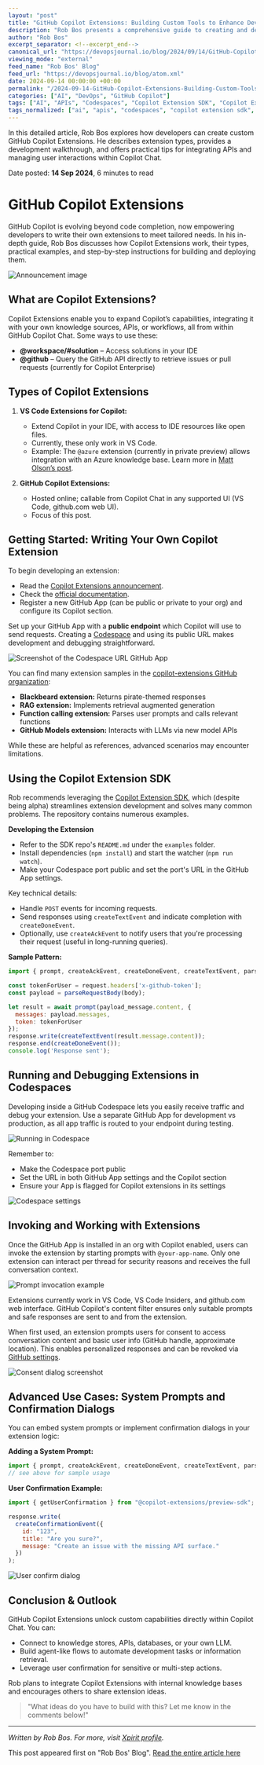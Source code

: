 ```yaml
---
layout: "post"
title: "GitHub Copilot Extensions: Building Custom Tools to Enhance Developer Productivity"
description: "Rob Bos presents a comprehensive guide to creating and deploying custom GitHub Copilot Extensions. This post covers extension types, step-by-step extension development, integrating with APIs and knowledge bases, leveraging the Copilot Extension SDK, working within Codespaces, and handling user interactions securely."
author: "Rob Bos"
excerpt_separator: <!--excerpt_end-->
canonical_url: "https://devopsjournal.io/blog/2024/09/14/GitHub-Copilot-Extensions"
viewing_mode: "external"
feed_name: "Rob Bos' Blog"
feed_url: "https://devopsjournal.io/blog/atom.xml"
date: 2024-09-14 00:00:00 +00:00
permalink: "/2024-09-14-GitHub-Copilot-Extensions-Building-Custom-Tools-to-Enhance-Developer-Productivity.html"
categories: ["AI", "DevOps", "GitHub Copilot"]
tags: ["AI", "APIs", "Codespaces", "Copilot Extension SDK", "Copilot Extensions", "Custom Extensions", "Developer Productivity", "DevOps", "GitHub Apps", "GitHub Copilot", "LLM", "OpenAI", "Posts", "Retrieval Augmented Generation", "User Confirmation", "Visual Studio Code"]
tags_normalized: ["ai", "apis", "codespaces", "copilot extension sdk", "copilot extensions", "custom extensions", "developer productivity", "devops", "github apps", "github copilot", "llm", "openai", "posts", "retrieval augmented generation", "user confirmation", "visual studio code"]
---
```


In this detailed article, Rob Bos explores how developers can create custom GitHub Copilot Extensions. He describes extension types, provides a development walkthrough, and offers practical tips for integrating APIs and managing user interactions within Copilot Chat.<!--excerpt_end-->

Date posted: **14 Sep 2024**, 6 minutes to read

# GitHub Copilot Extensions

GitHub Copilot is evolving beyond code completion, now empowering developers to write their own extensions to meet tailored needs. In his in-depth guide, Rob Bos discusses how Copilot Extensions work, their types, practical examples, and step-by-step instructions for building and deploying them.

![Announcement image](/images/2024/20240914/Announcement.png)

## What are Copilot Extensions?

Copilot Extensions enable you to expand Copilot’s capabilities, integrating it with your own knowledge sources, APIs, or workflows, all from within GitHub Copilot Chat. Some ways to use these:

- **@workspace/#solution** – Access solutions in your IDE
- **@github** – Query the GitHub API directly to retrieve issues or pull requests (currently for Copilot Enterprise)

## Types of Copilot Extensions

1. **VS Code Extensions for Copilot:**
   - Extend Copilot in your IDE, with access to IDE resources like open files.
   - Currently, these only work in VS Code.
   - Example: The `@azure` extension (currently in private preview) allows integration with an Azure knowledge base. Learn more in [Matt Olson’s post](https://github.com/molson504x/copilot-custom-extension).

2. **GitHub Copilot Extensions:**
   - Hosted online; callable from Copilot Chat in any supported UI (VS Code, github.com web UI).
   - Focus of this post.

## Getting Started: Writing Your Own Copilot Extension

To begin developing an extension:

- Read the [Copilot Extensions announcement](https://github.blog/news-insights/product-news/introducing-github-copilot-extensions/).
- Check the [official documentation](https://docs.github.com/en/copilot/building-copilot-extensions/about-building-copilot-extensions).
- Register a new GitHub App (can be public or private to your org) and configure its Copilot section.

Set up your GitHub App with a **public endpoint** which Copilot will use to send requests. Creating a [Codespace](https://github.com/features/codespaces) and using its public URL makes development and debugging straightforward.

![Screenshot of the Codespace URL GitHub App](/images/2024/20240914/app%20settings.png)

You can find many extension samples in the [copilot-extensions GitHub organization](https://github.com/copilot-extensions):

- **Blackbeard extension:** Returns pirate-themed responses
- **RAG extension:** Implements retrieval augmented generation
- **Function calling extension:** Parses user prompts and calls relevant functions
- **GitHub Models extension:** Interacts with LLMs via new model APIs

While these are helpful as references, advanced scenarios may encounter limitations.

## Using the Copilot Extension SDK

Rob recommends leveraging the [Copilot Extension SDK](https://github.com/copilot-extensions/preview-sdk.js), which (despite being alpha) streamlines extension development and solves many common problems. The repository contains numerous examples.

**Developing the Extension**

- Refer to the SDK repo's `README.md` under the `examples` folder.
- Install dependencies (`npm install`) and start the watcher (`npm run watch`).
- Make your Codespace port public and set the port's URL in the GitHub App settings.

Key technical details:

- Handle `POST` events for incoming requests.
- Send responses using `createTextEvent` and indicate completion with `createDoneEvent`.
- Optionally, use `createAckEvent` to notify users that you're processing their request (useful in long-running queries).

**Sample Pattern:**

```javascript
import { prompt, createAckEvent, createDoneEvent, createTextEvent, parseRequestBody } from "@copilot-extensions/preview-sdk";

const tokenForUser = request.headers['x-github-token'];
const payload = parseRequestBody(body);

let result = await prompt(payload_message.content, {
  messages: payload.messages,
  token: tokenForUser
});
response.write(createTextEvent(result.message.content));
response.end(createDoneEvent());
console.log('Response sent');
```

## Running and Debugging Extensions in Codespaces

Developing inside a GitHub Codespace lets you easily receive traffic and debug your extension. Use a separate GitHub App for development vs production, as all app traffic is routed to your endpoint during testing.

![Running in Codespace](/images/2024/20240914/Running-the-extension.png)

Remember to:

- Make the Codespace port public
- Set the URL in both GitHub App settings and the Copilot section
- Ensure your App is flagged for Copilot extensions in its settings

![Codespace settings](/images/2024/20240914/AppSettings.png)

## Invoking and Working with Extensions

Once the GitHub App is installed in an org with Copilot enabled, users can invoke the extension by starting prompts with `@your-app-name`. Only one extension can interact per thread for security reasons and receives the full conversation context.

![Prompt invocation example](/images/2024/20240914/01-Invoking-the-extension.png)

Extensions currently work in VS Code, VS Code Insiders, and github.com web interface. GitHub Copilot's content filter ensures only suitable prompts and safe responses are sent to and from the extension.

When first used, an extension prompts users for consent to access conversation content and basic user info (GitHub handle, approximate location). This enables personalized responses and can be revoked via [GitHub settings](https://github.com/settings/installations).

![Consent dialog screenshot](/images/2024/20240914/Allow-prompt.png)

## Advanced Use Cases: System Prompts and Confirmation Dialogs

You can embed system prompts or implement confirmation dialogs in your extension logic:

**Adding a System Prompt:**

```javascript
import { prompt, createAckEvent, createDoneEvent, createTextEvent, parseRequestBody } from "@copilot-extensions/preview-sdk";
// see above for sample usage
```

**User Confirmation Example:**

```javascript
import { getUserConfirmation } from "@copilot-extensions/preview-sdk";

response.write(
  createConfirmationEvent({
    id: "123",
    title: "Are you sure?",
    message: "Create an issue with the missing API surface."
  })
);
```

![User confirm dialog](/images/2024/20240914/PromptAccept.png)

## Conclusion & Outlook

GitHub Copilot Extensions unlock custom capabilities directly within Copilot Chat. You can:

- Connect to knowledge stores, APIs, databases, or your own LLM.
- Build agent-like flows to automate development tasks or information retrieval.
- Leverage user confirmation for sensitive or multi-step actions.

Rob plans to integrate Copilot Extensions with internal knowledge bases and encourages others to share extension ideas.

> "What ideas do you have to build with this? Let me know in the comments below!"

---

*Written by Rob Bos. For more, visit [Xpirit profile](https://www.xpirit.com/xpiriter/rob).*

This post appeared first on "Rob Bos' Blog". [Read the entire article here](https://devopsjournal.io/blog/2024/09/14/GitHub-Copilot-Extensions)
